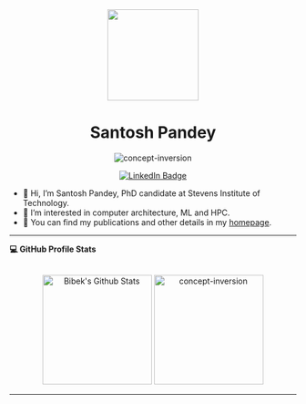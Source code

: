 <div id="header" align="center">
  <img src="https://media.giphy.com/media/0IAPszdB8MMjPxNhFL/giphy.gif" width="160"/>
</div>

<h1 align="center">Santosh Pandey</h1>
<!-- <img src="https://media.giphy.com/media/1AIRDSTGfhP5wVUhtz/giphy.gif" width="70"> -->
<p align="center"> 
	<img src="https://komarev.com/ghpvc/?username=concept-inversion&label=Profile%20views&color=0e75b6&style=plastic" alt="concept-inversion" /> 
</p>

<div id="badges" align="center">
  <a href="https://www.linkedin.com/in/santoshpandey1995">
    <img src="https://img.shields.io/badge/LinkedIn-blue?style=for-the-badge&logo=linkedin&logoColor=white" alt="LinkedIn Badge"/>
  </a>
</div>


- 👋 Hi, I’m Santosh Pandey, PhD candidate at Stevens Institute of Technology. 
- 👀 I’m interested in computer architecture, ML and HPC. 
- 🌱 You can find my publications and other details in my [homepage](https://concept-inversion.github.io/).

----

  <summary><b>💻 GitHub Profile Stats</b></summary>
  <br/>
  <p align="center">
    <a href="https://github.com/anuraghazra/github-readme-stats"><img alt="Bibek's Github Stats" src="https://github-readme-stats.vercel.app/api?username=concept-inversion&show_icons=true&count_private=true&theme=algolia" height="192px"/></a>
	  <img src="https://github-readme-stats.vercel.app/api/top-langs?username=concept-inversion&langs_count=10&show_icons=true&locale=en&layout=compact&theme=algolia" alt="concept-inversion" height="192px"/>
  </p>
  
  

----

<!---
concept-inversion/concept-inversion is a ✨ special ✨ repository because its `README.md` (this file) appears on your GitHub profile.
You can click the Preview link to take a look at your changes.
--->

